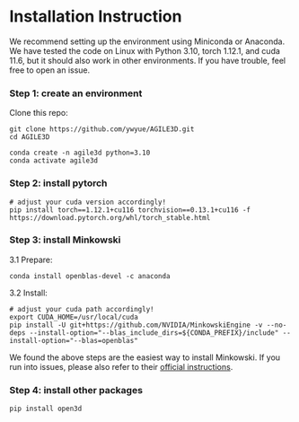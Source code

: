 # Installation Instruction

We recommend setting up the environment using Miniconda or Anaconda. We have tested the code on Linux with Python 3.10, torch 1.12.1, and cuda 11.6, but it should also work in other environments. If you have trouble, feel free to open an issue.

### Step 1: create an environment
Clone this repo:
```shell
git clone https://github.com/ywyue/AGILE3D.git
cd AGILE3D
```

```shell
conda create -n agile3d python=3.10
conda activate agile3d
```
### Step 2: install pytorch
```shell
# adjust your cuda version accordingly!
pip install torch==1.12.1+cu116 torchvision==0.13.1+cu116 -f https://download.pytorch.org/whl/torch_stable.html
```
### Step 3: install Minkowski
3.1 Prepare:
```shell
conda install openblas-devel -c anaconda
```
3.2 Install:
```shell
# adjust your cuda path accordingly!
export CUDA_HOME=/usr/local/cuda
pip install -U git+https://github.com/NVIDIA/MinkowskiEngine -v --no-deps --install-option="--blas_include_dirs=${CONDA_PREFIX}/include" --install-option="--blas=openblas"
```
We found the above steps are the easiest way to install Minkowski. If you run into issues, please also refer to their [official instructions](https://github.com/NVIDIA/MinkowskiEngine#installation).
### Step 4: install other packages
```shell
pip install open3d
```
